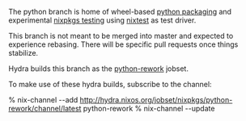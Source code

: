 The python branch is home of wheel-based [python
packaging](./pkgs/development/python-wheels/) and experimental
[nixpkgs testing](./tests) using
[nixtest](https://github.com/chaoflow/nixtest) as test driver.

This branch is not meant to be merged into master and expected to
experience rebasing. There will be specific pull requests once things
stabilize.

Hydra builds this branch as the
[python-rework](http://hydra.nixos.org/jobset/nixpkgs/python-rework)
jobset.

To make use of these hydra builds, subscribe to the channel:

  % nix-channel --add http://hydra.nixos.org/jobset/nixpkgs/python-rework/channel/latest python-rework
  % nix-channel --update